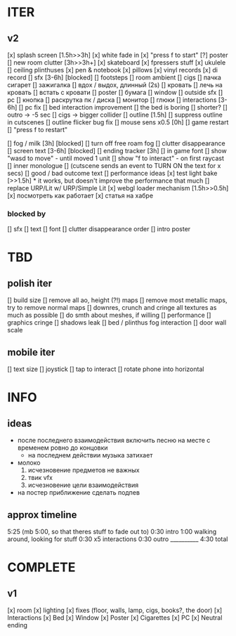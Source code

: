 # ITER
## v2
[x] splash screen [1.5h>>3h]
	[x] white fade in
	[x] "press f to start"
	[?] poster
[] new room clutter [3h>>3h+]
	[x] skateboard
	[x] fpressers stuff
	[x] ukulele
	[] ceiling plinthuses
	[x] pen & notebook
	[x] pillows
	[x] vinyl records
		[x] di record
[] sfx [3-6h] [blocked]
	[] footsteps
	[] room ambient
	[] cigs
		[] пачка сигарет
		[] зажигалка
		[] вдох / выдох, длинный (2s)
	[] кровать
		[] лечь на кровать
		[] встать с кровати
	[] poster
		[] бумага
	[] window
		[] outside sfx
	[] pc
		[] кнопка
		[] раскрутка пк / диска
		[] монитор
		[] глюки
[] interactions [3-6h]
	[] pc fix
	[] bed interaction improvement
		[] the bed is boring
		[] shorter?
	[] outro -> -5 sec
	[] cigs -> bigger collider
[] outline [1.5h]
	[] suppress outline in cutscenes
	[] outline flicker bug fix
[] mouse sens x0.5 [0h]
[] game restart
	[] "press f to restart"

[] fog / milk [3h] [blocked]
	[] turn off free roam fog
	[] clutter disappearance
[] screen text [3-6h] [blocked]
	[] ending tracker [3h]
	[] in game font
	[] show "wasd to move" - until moved 1 unit
	[] show "f to interact" - on first raycast
	[] inner monologue
		[] (cutscene sends an event to TURN ON the text for x secs)
		[] good / bad outcome text
[] performance ideas
	[x] test light bake [>>1.5h]
		* it works, but doesn't improve the performance that much
	[] replace URP/Lit w/ URP/Simple Lit
[x] webgl loader mechanism [1.5h>>0.5h]
	[x] посмотреть как работает
	[x] статья на хабре

### blocked by
[] sfx
[] text
	[] font
[] clutter disappearance order
[] intro poster

# TBD

## polish iter
[] build size
	[] remove all ao, height (?!) maps
	[] remove most metallic maps, try to remove normal maps
	[] downres, crunch and cringe all textures as much as possible
	[] do smth about meshes, if willing
[] performance
[] graphics cringe
	[] shadows leak
	[] bed / plinthus fog interaction
	[] door wall scale

## mobile iter
[] text size
[] joystick
[] tap to interact
[] rotate phone into horizontal

# INFO

## ideas
* после последнего взаимодействия включить песню на месте с временем ровно до концовки
	* на последнем действии музыка затихает
* молоко
	1. исчезновение предметов не важных
	2. твик vfx
	3. исчезновение цели взаимодействия
* на постер приближение сделать подпев

## approx timeline
5:25 (mb 5:00, so that theres stuff to fade out to)
	0:30 intro
	1:00 walking around, looking for stuff
	0:30 x5 interactions
	0:30 outro
	__________
	4:30 total

# COMPLETE
## v1
[x] room
	[x] lighting
	[x] fixes (floor, walls, lamp, cigs, books?, the door)
[x] Interactions
	[x] Bed
	[x] Window
	[x] Poster
	[x] Cigarettes
	[x] PC
[x] Neutral ending